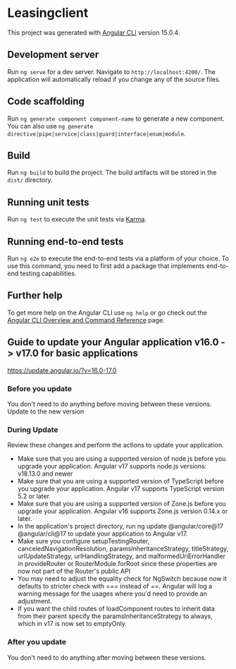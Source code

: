 # Leasingclient

This project was generated with [Angular CLI](https://github.com/angular/angular-cli) version 15.0.4.

## Development server

Run `ng serve` for a dev server. Navigate to `http://localhost:4200/`. The application will automatically reload if you change any of the source files.

## Code scaffolding

Run `ng generate component component-name` to generate a new component. You can also use `ng generate directive|pipe|service|class|guard|interface|enum|module`.

## Build

Run `ng build` to build the project. The build artifacts will be stored in the `dist/` directory.

## Running unit tests

Run `ng test` to execute the unit tests via [Karma](https://karma-runner.github.io).

## Running end-to-end tests

Run `ng e2e` to execute the end-to-end tests via a platform of your choice. To use this command, you need to first add a package that implements end-to-end testing capabilities.

## Further help

To get more help on the Angular CLI use `ng help` or go check out the [Angular CLI Overview and Command Reference](https://angular.io/cli) page.

## Guide to update your Angular application v16.0 -> v17.0 for basic applications
https://update.angular.io/?v=16.0-17.0

### Before you update
You don't need to do anything before moving between these versions.
Update to the new version

### During Update
Review these changes and perform the actions to update your application.
- Make sure that you are using a supported version of node.js before you upgrade your application. Angular v17 supports node.js versions: v18.13.0 and newer
- Make sure that you are using a supported version of TypeScript before you upgrade your application. Angular v17 supports TypeScript version 5.2 or later.
- Make sure that you are using a supported version of Zone.js before you upgrade your application. Angular v16 supports Zone.js version 0.14.x or later.
- In the application's project directory, run ng update @angular/core@17 @angular/cli@17 to update your application to Angular v17.
- Make sure you configure setupTestingRouter, canceledNavigationResolution, paramsInheritanceStrategy, titleStrategy, urlUpdateStrategy, urlHandlingStrategy, and malformedUriErrorHandler in provideRouter or RouterModule.forRoot since these properties are now not part of the Router's public API
- You may need to adjust the equality check for NgSwitch because now it defaults to stricter check with === instead of ==. Angular will log a warning message for the usages where you'd need to provide an adjustment.
- If you want the child routes of loadComponent routes to inherit data from their parent specify the paramsInheritanceStrategy to always, which in v17 is now set to emptyOnly.

### After you update
You don't need to do anything after moving between these versions.